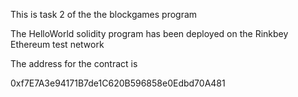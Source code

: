 This is task 2 of the the blockgames program 

The HelloWorld solidity program has been deployed on the Rinkbey Ethereum test network 

The address for the contract is 

0xf7E7A3e94171B7de1C620B596858e0Edbd70A481